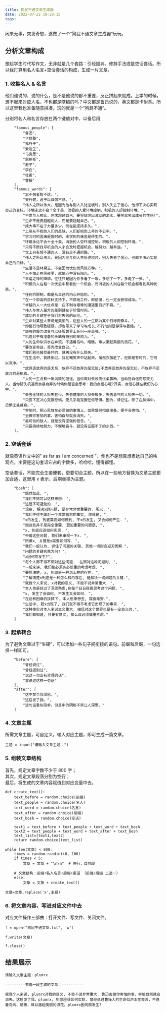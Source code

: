 ```yaml
---
title: 狗屁不通文章生成器
date: 2022-07-22 19:20:15
tags:
---
```



闲来无事，突发奇想，遂做了一个“狗屁不通文章生成器”玩玩。

## 分析文章构成  
想起学生时代写作文，无非就是几个套路：引经据典、修辞手法或是空话套话。所以我打算用名人名言+空话套话的构成，生成一片文章。  

### 1. 收集名人 & 名言  
他们谁说的，说的什么，是不是他说的都不重要，反正拼起来就成。上学的时候，想不起来对应人名，不也都是瞎编的吗？中文都是鲁迅说的，英文都是卡耐基。所以这里我也准备随意拼凑，玩的就是一个“狗屁不通”。

分别将名人和名言存放在两个键值对中，以备后用  

```
    "famous_people": [
		"鲁迅",
		"卡耐基",
		"鬼谷子",
		"爱迪生",
		"马克思",
		"恩格斯",
		"老子",
		"李白",
		"杜甫",
		"曹操"
	],
    "famous_words": [
		"志不强者智不达。",
		"天行健，君子以自强不息。",
		"伟人之所以伟大，是因为他与别人共处逆境时，别人失去了信心，他却下决心实现自己的目标。环境永远不会十全十美，消极的人受环境控制，积极的人却控制环境。",
		"不求与人相比，但求超越自己，要哭就哭出激动的泪水，要笑就笑出成长的性格!",
		"生命不是要超越别人，而是要超越自己。",
		"成大事不在于力量多少，而在能坚持多久。",
		"上帝从不抱怨人们的愚昧，人们却抱怨上帝的不公平。",
		"学习时的苦痛是暂时的，未学到的痛苦是终生的。",
		"环境永远不会十全十美，消极的人受环境控制，积极的人却控制环境。",
		"只有不断找寻机会的人才会及时把握机会，越努力，越幸运。",
		"世上只有想不通的人，没有走不通的路。",
		"伟人之所以伟大，是因为他与别人共处逆境时，别人失去了信心，他却下决心实现自己的目标。",
		"生活不是林黛玉，不会因为忧伤而风情万种。",
		"人不怕走在黑夜里，就怕心中没有阳光。",
		"幸运之神的降临，往往只是因为你多看了一眼，多想了一下，多走了一步。",
		"积极的人在每一次忧患中都看到一个机会，而消极的人则在每个机会都看到某种忧患。",
		"任何的限制，都是从自己的内心开始的。",
		"在一个崇高的目标支持下，不停地工作，即使慢，也一定会获得成功。",
		"卓越的人一大优点是：在不利与艰难的遭遇里百折不挠。",
		"伟人与常人最大的差别就在于珍惜时间。",
		"成功的关键在于我们对失败的反应。",
		"生命对某些人来说是美丽的，这些人的一生都为某个目标而奋斗。",
		"即使行动导致错误，却也带来了学习与成长;不行动则是停滞与萎缩。",
		"顽强的毅力改变可以征服世界上任何一座高峰。",
		"机遇对于有准备的头脑有特别的亲和力。",
		"人的生命似洪水在奔流，不遇着岛屿、暗礁，难以激起美丽的浪花。",
		"要改变命运，首先改变自己。",
		"我们若已接受最坏的，就再没有什么损失。",
		"在生活中，我跌倒过。我在嘲笑声中站起来，虽然衣服脏了，但那是暂时的，它可以洗净。",
		"放弃该放弃的是无奈，放弃不该放弃的是无能;不放弃该放弃的是无知，不放弃不该放弃的是执着。",
		"人的一生没有一帆风顺的坦途。当你面对失败而优柔寡断，当动摇自信而怨天尤人，当你错失机遇而自暴自弃的时候你是否会思考：我的自信心呢?其实，自信心就在我们的心中。",
		"失去金钱的人损失甚少，失去健康的人损失极多，失去勇气的人损失一切。",
		"只要下定决心克服恐惧，便几乎能克服任何恐惧。因为，请记住，除了在脑海中，恐惧无处藏身。",
		"害怕时，把心思放在必须做的事情上，如果曾经彻底准备，便不会害怕。",
		"去做你害怕的事，害怕自然就会消失。",
		"最可怕的敌人，就是没有坚强的信念。",
		"只要持续地努力，不懈地奋斗，就没有征服不了的东西。"
	],
```  

### 2.  空话套话  
就像英语作文中的" as far as I am concerned "，倒也不是想真想表达自己的啥观点，主要是这句套话它占的字数多，哈哈哈，懂得都懂。

空话套话，不能完全生搬硬套，更要切合主题，所以在一些地方替换为文章主题更加合适，这里用 x 表示，后期替换为主题。

```
    "bosh": [
		"既然如此, ",
		"我们不妨可以这样来想: ",
		"这是不可避免的. ",
		"现在, 解决x的问题, 是非常非常重要的. 所以, ",
		"我们不得不面对一个非常尴尬的事实, 那就是, ",
		"x的发生, 到底需要如何做到, 不x的发生, 又会如何产生. ",
		"而这些并不是完全重要, 更加重要的问题是, ",
		"x, 到底应该如何实现. ",
		"带着这些问题, 我们来审视一下x. ",
		"所谓x, 关键是x需要如何写. ",
		"我们一般认为, 抓住了问题的关键, 其他一切则会迎刃而解.",
		"问题的关键究竟为何? ",
		"x因何而发生?",
		"每个人都不得不面对这些问题.  在面对这种问题时, ",
		"一般来讲, 我们都必须务必慎重的考虑考虑. ",
		"要想清楚, x, 到底是一种怎么样的存在. ",
		"了解清楚x到底是一种怎么样的存在, 是解决一切问题的关键.",
		"就我个人来说, x对我的意义, 不能不说非常重大. ",
		"本人也是经过了深思熟虑,在每个日日夜夜思考这个问题. ",
		"x, 发生了会如何, 不发生又会如何. ",
		"在这种困难的抉择下, 本人思来想去, 寝食难安.",
		"生活中, 若x出现了, 我们就不得不考虑它出现了的事实. ",
		"这种事实对本人来说意义重大, 相信对这个世界也是有一定意义的.",
		"我们都知道, 只要有意义, 那么就必须慎重考虑."
	]
```

### 3. 起承转合
为了避免文章过于“生硬”，可以添加一些句子间衔接的语句。前缀和后缀，一句选择一样即可。
```
    "before": [
		"曾经说过",
		"曾经提到过",
		"说过一句富有哲理的话",
		"曾说过这样一句话"
	],
	"after": [
		"这不禁令我深思。",
		"这启发了我。",
		"这句话看似简单，但其中的阴郁不禁让人深思。"
	]
```

### 4. 文章主题
所需文章主题，可自定义，输入对应主题，即可生成一篇文章。
```
主题 = input("请输入文章主题：")
```
### 5. 组装文章结构  
   
首先，规定文章字数不少于 800 字；  
其次，规定文章段落分割为空行；  
最后，将生成的文章内容赋值到对应变量中去。
```
def create_text():
	text_before = random.choice(前缀)
	text_people = random.choice(名人)
	text_word = random.choice(名言)
	text_after = random.choice(后缀)
	text_bosh = random.choice(空话)

	text1 = text_before + text_people + text_word + text_bosh
	text2 = text_people + text_word + text_after + text_bosh
	text_list=[text1,text2]
	return random.choice(text_list)

while len(文章) < 800:
	times = random.randint(0, 100)
	if times < 5:
		文章 = 文章 + "\n\n"  # 换行，自然段

	# 文章结构：前缀+名人名言+后缀+废话 （前缀/后缀 二选一）
	else:
		文章 = 文章 + create_text()

文章=文章.replace('x',主题)
```

### 6. 将文章内容，写进对应文件中去  
对应文件操作三部曲：打开文件、写文件、关闭文件。

```
f = open("狗屁不通文章.txt", 'w')

f.write(文章)

f.close()
```

## 结果展示
```
请输入文章主题：plumrx

---------节选一段生成的文章：----------

就我个人来说, plumrx对我的意义, 不能不说非常重大. 鲁迅去做你害怕的事，害怕自然就会消失。这启发了我。plumrx, 到底应该如何实现. 曾经说过曹操人的生命似洪水在奔流，不遇着岛屿、暗礁，难以激起美丽的浪花。plumrx因何而发生?
```
